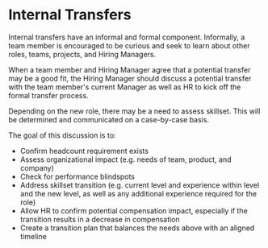 # Internal Transfers

Internal transfers have an informal and formal component. Informally, a team member is encouraged to be curious and seek to learn about other roles, teams, projects, and Hiring Managers.

When a team member and Hiring Manager agree that a potential transfer may be a good fit, the Hiring Manager should discuss a potential transfer with the team member's current Manager as well as HR to kick off the formal transfer process.

Depending on the new role, there may be a need to assess skillset. This will be determined and communicated on a case-by-case basis.

The goal of this discussion is to:
- Confirm headcount requirement exists
- Assess organizational impact (e.g. needs of team, product, and company)
- Check for performance blindspots
- Address skillset transition (e.g. current level and experience within level and the new level, as well as any additional experience required for the role)
- Allow HR to confirm potential compensation impact, especially if the transition results in a decrease in compensation
- Create a transition plan that balances the needs above with an aligned timeline
